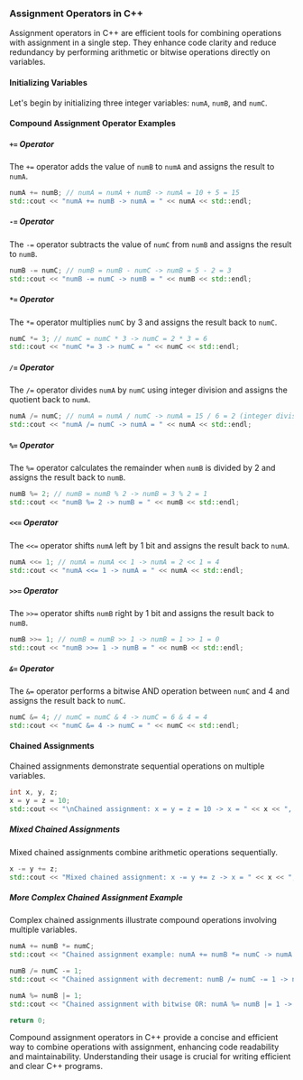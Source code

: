 ### Assignment Operators in C++

Assignment operators in C++ are efficient tools for combining operations with assignment in a single step. They enhance code clarity and reduce redundancy by performing arithmetic or bitwise operations directly on variables.

#### Initializing Variables

Let's begin by initializing three integer variables: `numA`, `numB`, and `numC`.

#### Compound Assignment Operator Examples

##### `+=` Operator

The `+=` operator adds the value of `numB` to `numA` and assigns the result to `numA`.

```cpp
numA += numB; // numA = numA + numB -> numA = 10 + 5 = 15
std::cout << "numA += numB -> numA = " << numA << std::endl;
```

##### `-=` Operator

The `-=` operator subtracts the value of `numC` from `numB` and assigns the result to `numB`.

```cpp
numB -= numC; // numB = numB - numC -> numB = 5 - 2 = 3
std::cout << "numB -= numC -> numB = " << numB << std::endl;
```

##### `*=` Operator

The `*=` operator multiplies `numC` by 3 and assigns the result back to `numC`.

```cpp
numC *= 3; // numC = numC * 3 -> numC = 2 * 3 = 6
std::cout << "numC *= 3 -> numC = " << numC << std::endl;
```

##### `/=` Operator

The `/=` operator divides `numA` by `numC` using integer division and assigns the quotient back to `numA`.

```cpp
numA /= numC; // numA = numA / numC -> numA = 15 / 6 = 2 (integer division)
std::cout << "numA /= numC -> numA = " << numA << std::endl;
```

##### `%=` Operator

The `%=` operator calculates the remainder when `numB` is divided by 2 and assigns the result back to `numB`.

```cpp
numB %= 2; // numB = numB % 2 -> numB = 3 % 2 = 1
std::cout << "numB %= 2 -> numB = " << numB << std::endl;
```

##### `<<=` Operator

The `<<=` operator shifts `numA` left by 1 bit and assigns the result back to `numA`.

```cpp
numA <<= 1; // numA = numA << 1 -> numA = 2 << 1 = 4
std::cout << "numA <<= 1 -> numA = " << numA << std::endl;
```

##### `>>=` Operator

The `>>=` operator shifts `numB` right by 1 bit and assigns the result back to `numB`.

```cpp
numB >>= 1; // numB = numB >> 1 -> numB = 1 >> 1 = 0
std::cout << "numB >>= 1 -> numB = " << numB << std::endl;
```

##### `&=` Operator

The `&=` operator performs a bitwise AND operation between `numC` and 4 and assigns the result back to `numC`.

```cpp
numC &= 4; // numC = numC & 4 -> numC = 6 & 4 = 4
std::cout << "numC &= 4 -> numC = " << numC << std::endl;
```

#### Chained Assignments

Chained assignments demonstrate sequential operations on multiple variables.

```cpp
int x, y, z;
x = y = z = 10;
std::cout << "\nChained assignment: x = y = z = 10 -> x = " << x << ", y = " << y << ", z = " << z << std::endl;
```

##### Mixed Chained Assignments

Mixed chained assignments combine arithmetic operations sequentially.

```cpp
x -= y += z;
std::cout << "Mixed chained assignment: x -= y += z -> x = " << x << ", y = " << y << ", z = " << z << std::endl;
```

##### More Complex Chained Assignment Example

Complex chained assignments illustrate compound operations involving multiple variables.

```cpp
numA += numB *= numC;
std::cout << "Chained assignment example: numA += numB *= numC -> numA = " << numA << ", numB = " << numB << ", numC = " << numC << std::endl;

numB /= numC -= 1;
std::cout << "Chained assignment with decrement: numB /= numC -= 1 -> numB = " << numB << ", numC = " << numC << std::endl;

numA %= numB |= 1;
std::cout << "Chained assignment with bitwise OR: numA %= numB |= 1 -> numA = " << numA << ", numB = " << numB << ", numC = " << numC << std::endl;

return 0;
```

Compound assignment operators in C++ provide a concise and efficient way to combine operations with assignment, enhancing code readability and maintainability. Understanding their usage is crucial for writing efficient and clear C++ programs.
